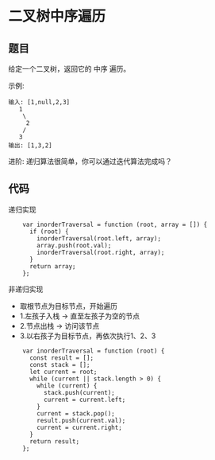 # 二叉树中序遍历

## 题目

给定一个二叉树，返回它的 中序 遍历。

示例:

```
输入: [1,null,2,3]
   1
    \
     2
    /
   3
输出: [1,3,2]
```

进阶: 递归算法很简单，你可以通过迭代算法完成吗？

## 代码

递归实现

```
    var inorderTraversal = function (root, array = []) {
      if (root) {
        inorderTraversal(root.left, array);
        array.push(root.val);
        inorderTraversal(root.right, array);
      }
      return array;
    };
```

非递归实现

-   取根节点为目标节点，开始遍历
-   1.左孩子入栈 -> 直至左孩子为空的节点
-   2.节点出栈 -> 访问该节点
-   3.以右孩子为目标节点，再依次执行1、2、3

```
    var inorderTraversal = function (root) {
      const result = [];
      const stack = [];
      let current = root;
      while (current || stack.length > 0) {
        while (current) {
          stack.push(current);
          current = current.left;
        }
        current = stack.pop();
        result.push(current.val);
        current = current.right;
      }
      return result;
    };
```
